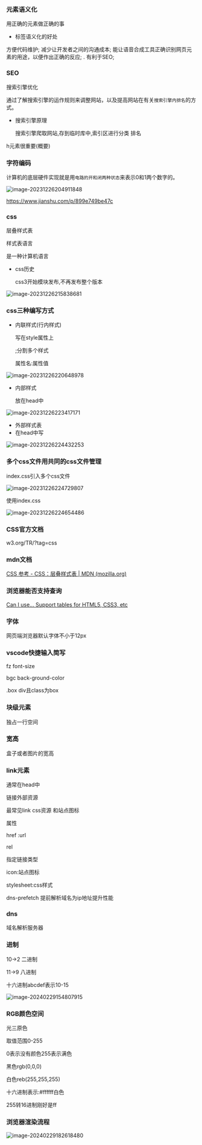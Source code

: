 ### 元素语义化

用正确的元素做正确的事

* 标签语义化的好处

方便代码维护;
减少让开发者之间的沟通成本;
能让语音合成工具正确识别网页元素的用途，以便作出正确的反应; .
有利于SEO;

### SEO

搜索引擎优化

通过了解搜索引擎的运作规则来调整网站，以及提高网站在有关`搜索引擎内排名`的方式。

* 搜索引擎原理

  搜索引擎爬取网站,存到临时库中,索引区进行分类 排名

h元素很重要(概要)

### 字符编码

计算机的底层硬件实现就是用`电路的开和闭两种状态`来表示0和1两个数字的。

![image-20231226204911848](img/image-20231226204911848.png)

https://www.jianshu.com/p/899e749be47c

### css

层叠样式表

样式表语言

是一种计算机语言

* css历史

  css3开始模块发布,不再发布整个版本

![image-20231226215838681](img/image-20231226215838681.png)

### css三种编写方式

* 内联样式(行内样式)

  写在style属性上

  ;分割多个样式

  属性名:属性值

![image-20231226220648978](img/image-20231226220648978.png)

* 内部样式

  放在head中

![image-20231226223417171](img/image-20231226223417171.png)

* 外部样式表
* 在head中写

![image-20231226224432253](img/image-20231226224432253.png)

### 多个css文件用共同的css文件管理

index.css引入多个css文件

![image-20231226224729807](img/image-20231226224729807.png)

使用index.css

![image-20231226224654486](img/image-20231226224654486.png)



### CSS官方文档

w3.org/TR/?tag=css

### mdn文档

[CSS 参考 - CSS：层叠样式表 | MDN (mozilla.org)](https://developer.mozilla.org/zh-CN/docs/Web/CSS/Reference#索引)

### 浏览器能否支持查询

[Can I use... Support tables for HTML5, CSS3, etc](https://caniuse.com/)

### 字体

网页端浏览器默认字体不小于12px

### vscode快捷输入简写

fz font-size

bgc back-ground-color

.box div且class为box

### 块级元素

独占一行空间

### 宽高

盒子或者图片的宽高

### link元素

通常在head中

链接外部资源

最常见link css资源 和站点图标

属性

href :url

rel

指定链接类型

icon:站点图标

stylesheet:css样式

dns-prefetch 提前解析域名为ip地址提升性能

### dns

域名解析服务器

### 进制

10->2 二进制

11->9 八进制

十六进制abcdef表示10-15

![image-20240229154807915](img/image-20240229154807915.png)

### RGB颜色空间

光三原色

取值范围0-255

0表示没有颜色255表示满色

黑色rgb(0,0,0)

白色reb(255,255,255)

十六进制表示:#ffffff白色

255转16进制刚好是ff

### 浏览器渲染流程

![image-20240229182618480](img/image-20240229182618480.png)